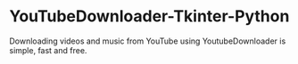 # YouTubeDownloader-Tkinter-Python
Downloading videos and music from YouTube using YoutubeDownloader is simple, fast and free.
